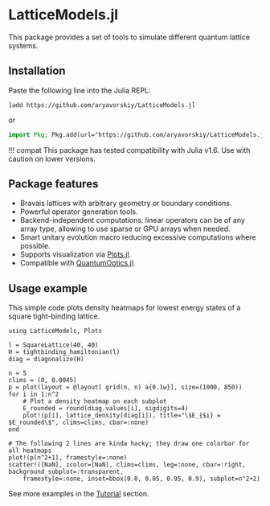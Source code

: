 # LatticeModels.jl

This package provides a set of tools to simulate different quantum lattice systems.

## Installation

Paste the following line into the Julia REPL:
```
]add https://github.com/aryavorskiy/LatticeModels.jl
```
or
```julia
import Pkg; Pkg.add(url="https://github.com/aryavorskiy/LatticeModels.jl")
```

!!! compat
    This package has tested compatibility with Julia v1.6. Use with caution on lower versions.

## Package features
- Bravais lattices with arbitrary geometry or boundary conditions.
- Powerful operator generation tools.
- Backend-independent computations: linear operators can be of any array type, allowing to use sparse or GPU arrays when needed.
- Smart unitary evolution macro reducing excessive computations where possible.
- Supports visualization via [Plots.jl](https://github.com/JuliaPlots/Plots.jl).
- Compatible with [QuantumOptics.jl](https://github.com/qojulia/QuantumOptics.jl).

## Usage example

This simple code plots density heatmaps for lowest energy states of a square tight-binding lattice.

```@example
using LatticeModels, Plots

l = SquareLattice(40, 40)
H = tightbinding_hamiltonian(l)
diag = diagonalize(H)

n = 5
clims = (0, 0.0045)
p = plot(layout = @layout[ grid(n, n) a{0.1w}], size=(1000, 850))
for i in 1:n^2
    # Plot a density heatmap on each subplot
    E_rounded = round(diag.values[i], sigdigits=4)
    plot!(p[i], lattice_density(diag[i]), title="\$E_{$i} = $E_rounded\$", clims=clims, cbar=:none)
end

# The following 2 lines are kinda hacky; they draw one colorbar for all heatmaps
plot!(p[n^2+1], framestyle=:none)
scatter!([NaN], zcolor=[NaN], clims=clims, leg=:none, cbar=:right, background_subplot=:transparent, 
    framestyle=:none, inset=bbox(0.0, 0.05, 0.95, 0.9), subplot=n^2+2)
```

See more examples in the [Tutorial](@ref) section.